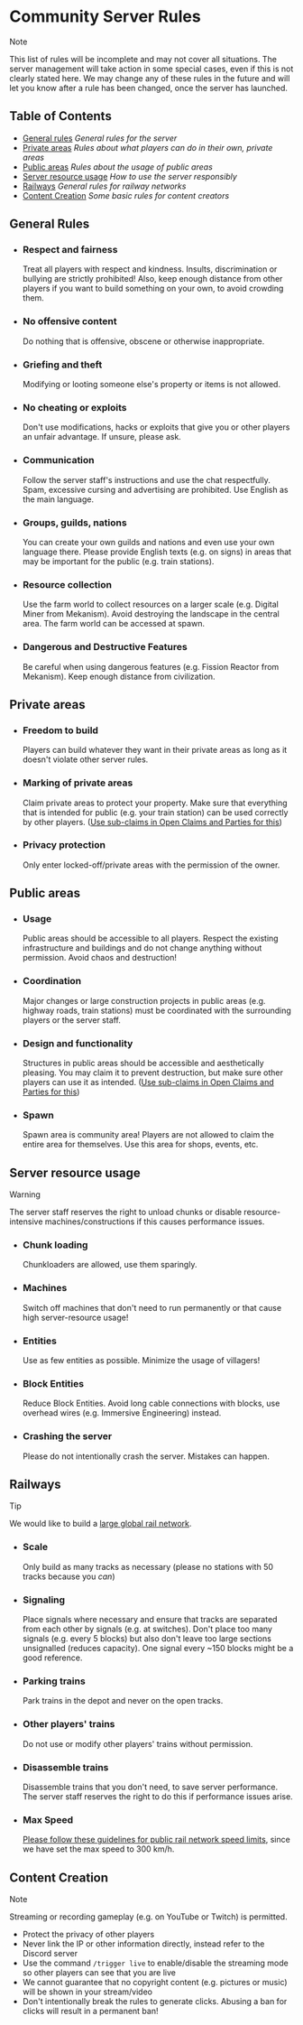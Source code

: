 # Community Server Rules

> [!NOTE]
> This list of rules will be incomplete and may not cover all situations. The server management will take action in some special cases, even if this is not clearly stated here.
> We may change any of these rules in the future and will let you know after a rule has been changed, once the server has launched.

## Table of Contents
- [General rules](#general-rules) _General rules for the server_
- [Private areas](#private-areas) _Rules about what players can do in their own, private areas_
- [Public areas](#public-areas) _Rules about the usage of public areas_
- [Server resource usage](#server-resource-usage) _How to use the server responsibly_
- [Railways](#railways) _General rules for railway networks_
- [Content Creation](#content-creation) _Some basic rules for content creators_

## General Rules
- ### Respect and fairness
  Treat all players with respect and kindness. Insults, discrimination or bullying are strictly prohibited! Also, keep enough distance from other players if you want to build something on your own, to avoid crowding them.
- ### No offensive content
  Do nothing that is offensive, obscene or otherwise inappropriate.
- ### Griefing and theft
  Modifying or looting someone else's property or items is not allowed.
- ### No cheating or exploits
  Don't use modifications, hacks or exploits that give you or other players an unfair advantage. If unsure, please ask.
- ### Communication
  Follow the server staff's instructions and use the chat respectfully. Spam, excessive cursing and advertising are prohibited. Use English as the main language.
- ### Groups, guilds, nations
  You can create your own guilds and nations and even use your own language there. Please provide English texts (e.g. on signs) in areas that may be important for the public (e.g. train stations).
- ### Resource collection
  Use the farm world to collect resources on a larger scale (e.g. Digital Miner from Mekanism). Avoid destroying the landscape in the central area. The farm world can be accessed at spawn.
- ### Dangerous and Destructive Features
  Be careful when using dangerous features (e.g. Fission Reactor from Mekanism). Keep enough distance from civilization.

## Private areas
- ### Freedom to build
  Players can build whatever they want in their private areas as long as it doesn't violate other server rules.
- ### Marking of private areas
  Claim private areas to protect your property. Make sure that everything that is intended for public (e.g. your train station) can be used correctly by other players. ([Use sub-claims in Open Claims and Parties for this](https://youtu.be/RB-yYwxDjPY?si=aH6wsHtVain1jd5M&t=62))
- ### Privacy protection
  Only enter locked-off/private areas with the permission of the owner.

## Public areas
- ### Usage
  Public areas should be accessible to all players. Respect the existing infrastructure and buildings and do not change anything without permission. Avoid chaos and destruction!
- ### Coordination
  Major changes or large construction projects in public areas (e.g. highway roads, train stations) must be coordinated with the surrounding players or the server staff.
- ### Design and functionality
  Structures in public areas should be accessible and aesthetically pleasing. You may claim it to prevent destruction, but make sure other players can use it as intended. ([Use sub-claims in Open Claims and Parties for this](https://youtu.be/RB-yYwxDjPY?si=aH6wsHtVain1jd5M&t=62))
- ### Spawn
  Spawn area is community area! Players are not allowed to claim the entire area for themselves. Use this area for shops, events, etc.
  
## Server resource usage
> [!WARNING]
> The server staff reserves the right to unload chunks or disable resource-intensive machines/constructions if this causes performance issues.

- ### Chunk loading
  Chunkloaders are allowed, use them sparingly.
- ### Machines
  Switch off machines that don't need to run permanently or that cause high server-resource usage!
- ### Entities
  Use as few entities as possible. Minimize the usage of villagers!
- ### Block Entities
  Reduce Block Entities. Avoid long cable connections with blocks, use overhead wires (e.g. Immersive Engineering) instead.
- ### Crashing the server
  Please do not intentionally crash the server. Mistakes can happen.

## Railways

> [!TIP]
> We would like to build a [large global rail network](https://github.com/MisterJulsen/MinecraftCommunityServer/blob/main/global_rail_network_guidelines.md).

- ### Scale
  Only build as many tracks as necessary (please no stations with 50 tracks because you _can_)
- ### Signaling
  Place signals where necessary and ensure that tracks are separated from each other by signals (e.g. at switches). Don't place too many signals (e.g. every 5 blocks) but also don't leave too large sections unsignalled (reduces capacity). One signal every ~150 blocks might be a good reference.
- ### Parking trains
  Park trains in the depot and never on the open tracks.
- ### Other players' trains
  Do not use or modify other players' trains without permission.
- ### Disassemble trains
  Disassemble trains that you don't need, to save server performance. The server staff reserves the right to do this if performance issues arise.
- ### Max Speed
  [Please follow these guidelines for public rail network speed limits](https://github.com/MisterJulsen/MinecraftCommunityServer/blob/main/global_rail_network_guidelines.md#train-speed), since we have set the max speed to 300 km/h.

## Content Creation
> [!NOTE]
> Streaming or recording gameplay (e.g. on YouTube or Twitch) is permitted.

- Protect the privacy of other players
- Never link the IP or other information directly, instead refer to the Discord server
- Use the command `/trigger live` to enable/disable the streaming mode so other players can see that you are live
- We cannot guarantee that no copyright content (e.g. pictures or music) will be shown in your stream/video
- Don't intentionally break the rules to generate clicks. Abusing a ban for clicks will result in a permanent ban!
